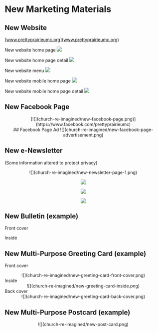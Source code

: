 # New Marketing Materials

## New Website
 
[www.prettyprairieumc.org](www.prettyprairieumc.org)

New website home page
[![](church-re-imagined/new-website-home-page.jpg)](http://prettyprairieumc.org)

New website home page detail
[![](church-re-imagined/new-website-home-page-detail.png)](http://www.prettyprairieumc.org/#/worship)

New website menu
[![](church-re-imagined/new-website-menu.png)](http://prettyprairieumc.org)

New website mobile home page 
[![](church-re-imagined/new-website-mobile-home-page.png)](http://prettyprairieumc.org)

New website mobile home page detail
[![](church-re-imagined/new-website-mobile-home-page-detail.png)](http://prettyprairieumc.org)

## New Facebook Page

<center>
[![](church-re-imagined/new-facebook-page.png)](https://www.facebook.com/prettyprairieumc)
</center>

<center>
## Facebook Page Ad
![](church-re-imagined/new-facebook-page-advertisement.png)
</center>

## New e-Newsletter
(Some information altered to protect privacy) 
<center>
![](church-re-imagined/new-newsletter-page-1.png)

![](church-re-imagined/new-newsletter-page-2.png)

![](church-re-imagined/new-newsletter-page-3.png)

![](church-re-imagined/new-newsletter-page-4.png)
</center>

## New Bulletin (example)

Front cover

Inside

## New Multi-Purpose Greeting Card (example)

Front cover<br>
<center>
![](church-re-imagined/new-greeting-card-front-cover.png)
</center>
Inside<br>
<center>
![](church-re-imagined/new-greeting-card-inside.png)
</center>
Back cover<br>
<center>
![](church-re-imagined/new-greeting-card-back-cover.png)
</center>

## New Multi-Purpose Postcard (example)

<center>
![](church-re-imagined/new-post-card.png)
</center>



